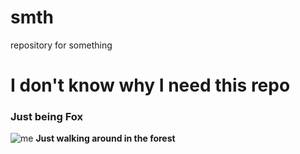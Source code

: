 # smth
repository for something
# I don't know why I need this repo
### Just being Fox
![me](https://naturecanada.ca/wp-content/uploads/2022/01/January-2022-3.png)
**Just walking around in the forest**
